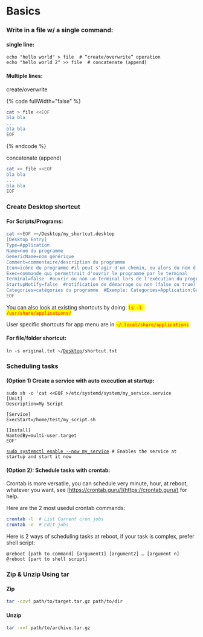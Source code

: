 # Basics

### Write in a file w/ a single command:

#### single line:

```
echo "hello world" > file  # “create/overwrite” operation
echo "hello world 2" >> file  # concatenate (append)
```

#### Multiple lines:

create/overwrite

{% code fullWidth="false" %}
```bash
cat > file <<EOF
bla bla
...
bla bla
EOF
```
{% endcode %}

concatenate (append)

```bash
cat >> file <<EOF
bla bla
...
bla bla
EOF
```

### Create Desktop shortcut

#### For Scripts/Programs:

```bash
cat <<EOF >~/Desktop/my_shortcut.desktop
[Desktop Entry]
Type=Application
Name=nom du programme
GenericName=nom générique
Comment=commentaire/description du programme
Icon=icône du programme #il peut s'agir d'un chemin, ou alors du nom d'une icône contenue dans votre thème d'icônes
Exec=commande qui permettrait d'ouvrir le programme par le terminal
Terminal=false  #ouvrir ou non un terminal lors de l'exécution du programme (false ou true)
StartupNotify=false  #notification de démarrage ou non (false ou true)
Categories=catégories du programme  #Exemple: Categories=Application;Game;ArcadeGame;
EOF
```

You can also look at existing shortcuts by doing: <mark style="color:red;">`ls -l /usr/share/applications/`</mark>

User specific shortcuts for app menu are in <mark style="color:red;">`~/.local/share/applications`</mark>

#### For file/folder shortcut:

<pre class="language-bash"><code class="lang-bash">ln -s original.txt ~/<a data-footnote-ref href="#user-content-fn-1">Desktop</a>/shortcut.txt
</code></pre>

### Scheduling tasks

#### (Option 1) Create a service with auto execution at startup:

<pre class="language-bash"><code class="lang-bash">sudo sh -c 'cat &#x3C;&#x3C;EOF >/etc/systemd/system/my_service.service
[Unit]
Description=My Script

[Service]
ExecStart=/home/test/my_script.sh

[Install]
WantedBy=multi-user.target
EOF'

<a data-footnote-ref href="#user-content-fn-2">sudo systemctl enable --now my_service</a> # Enables the service at startup and start it now
</code></pre>

#### (Option 2): Schedule tasks with crontab:

Crontab is more versatile, you can schedule very minute, hour, at reboot, whatever you want, see [https://crontab.guru/](https://crontab.guru/) for help.

Here are the 2 most usedul crontab commands:

```bash
crontab -l  # List Current cron jobs
crontab -e  # Edit jobs
```

Here is 2 ways of scheduling tasks at reboot, if your task is complex, prefer shell script:

```antlr4
@reboot [path to command] [argument1] [argument2] … [argument n]
@reboot [part to shell script]
```

### Zip & Unzip Using tar

#### Zip

```bash
tar -czvf path/to/target.tar.gz path/to/dir
```

#### Unzip

```bash
tar -xvf path/to/archive.tar.gz
```

[^1]: can change depending on OS language

[^2]: Same as:

    <mark style="color:red;">`systemctl enable my_service`</mark>

    <mark style="color:red;">`systemctl start my_service`</mark>
